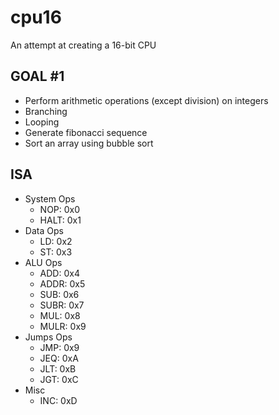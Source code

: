 # cpu16
An attempt at creating a 16-bit CPU

## GOAL #1
- Perform arithmetic operations (except division) on integers
- Branching
- Looping
- Generate fibonacci sequence
- Sort an array using bubble sort

## ISA
- System Ops 
    - NOP:  0x0
    - HALT: 0x1
- Data Ops
    - LD:   0x2
    - ST:   0x3
- ALU Ops
    - ADD:  0x4
    - ADDR: 0x5
    - SUB:  0x6
    - SUBR: 0x7
    - MUL:  0x8
    - MULR: 0x9
- Jumps Ops
    - JMP:  0x9
    - JEQ:  0xA
    - JLT:  0xB
    - JGT:  0xC
- Misc
    - INC:  0xD